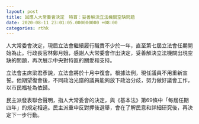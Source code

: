 ```yaml
---
layout: post
title: 回應人大常委會決定　特首：妥善解決立法機關空缺問題
date: 2020-08-11 23:01:05.000000000 +08:00
categories: rthk
---
```


人大常委會決定，現屆立法會繼續履行職責不少於一年，直至第七屆立法會任期開始為止。行政長官林鄭月娥，感謝人大常委會作出決定，妥善解決立法機關出現空缺的問題，再次展示中央對特區的關愛和支持。

立法會主席梁君彥說，立法會將於十月中復會。根據法例，現任議員不用重新宣誓。他期望復會後，不同政治光譜的議員能夠放下政治分歧，努力做好議會工作，以市民福祉為依歸。

民主派發表聯合聲明，指人大常委會的決定，與《基本法》第69條中「每屆任期四年」的規定相違。民主派重申反對押後選舉，會在了解民意和詳細研究後，再決定下一步行動。
